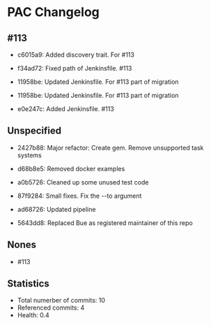 # PAC Changelog

## #113

- c6015a9: Added discovery trait. For #113

- f34ad72: Fixed path of Jenkinsfile. #113

- 11958be: Updated Jenkinsfile. For #113 part of migration

- 11958be: Updated Jenkinsfile. For #113 part of migration

- e0e247c: Added Jenkinsfile. #113


## Unspecified

- 2427b88: Major refactor: Create gem. Remove unsupported task systems 

- d68b8e5: Removed docker examples 

- a0b5726: Cleaned up some unused test code 

- 87f9284: Small fixes. Fix the --to argument 

- ad68726: Updated pipeline 

- 5643dd8: Replaced Bue as registered maintainer of this repo 


## Nones

- #113


## Statistics
- Total numerber of commits: 10
- Referenced commits: 4
- Health: 0.4